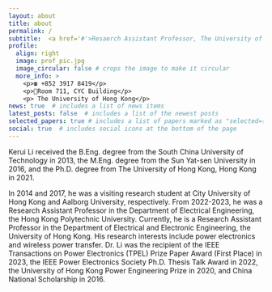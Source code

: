 ```yaml
---
layout: about
title: about
permalink: /
subtitle:  <a href='#'>Resaerch Assistant Professor, The University of Hong Kong</a></p> 
profile:
  align: right
  image: prof_pic.jpg
  image_circular: false # crops the image to make it circular
  more_info: >
    <p>☎️ +852 3917 8419</p>
    <p>🏢Room 711, CYC Building</p>
    <p> The University of Hong Kong</p>
news: true  # includes a list of news items
latest_posts: false  # includes a list of the newest posts
selected_papers: true # includes a list of papers marked as "selected={true}"
social: true  # includes social icons at the bottom of the page
---
```


Kerui Li received the B.Eng. degree from the South China University of Technology in 2013, the M.Eng. degree from the Sun Yat-sen University in 2016, and the Ph.D. degree from The University of Hong Kong, Hong Kong in 2021.

In 2014 and 2017, he was a visiting research student at City University of Hong Kong and Aalborg University, respectively. From 2022-2023, he was a Research Assistant Professor in the Department of Electrical Engineering, the Hong Kong Polytechnic University. Currently, he is a Research Assistant Professor in the Department of Electrical and Electronic Engineering, the University of Hong Kong. His research interests include power electronics and wireless power transfer. Dr. Li was the recipient of the IEEE Transactions on Power Electronics (TPEL) Prize Paper Award (First Place) in 2023, the IEEE Power Electronics Society Ph.D. Thesis Talk Award in 2022, the University of Hong Kong Power Engineering Prize in 2020, and China National Scholarship in 2016.
